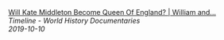 <!--2024-07-21 00:18:13-->
<div class="yb">
  <a class="nodecor" href="/posts.html?istoriya/will_kate_middleton_become_queen_of_england_william_and_kate_into_the_future_timeline">
    <img class="preview" data-videoid="uy3qtSkljTg" src="https://i.ytimg.com/vi/uy3qtSkljTg/hqdefault.jpg" align="middle" alt="">
  </a>
  <div class="inlbl text">
    <a class="nodecor" href="/posts.html?istoriya/will_kate_middleton_become_queen_of_england_william_and_kate_into_the_future_timeline">Will Kate Middleton Become Queen Of England? | William and...</a><br>
    <i class="smaller2">Timeline - World History Documentaries</i><br>
    <i class="smaller3">2019-10-10</i>
  </div>
</div>
